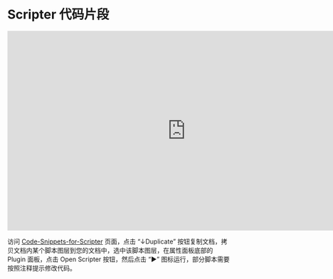 # Scripter 代码片段

<iframe style="border: none;" width="800" height="450" src="https://www.figma.com/embed?embed_host=share&url=https%3A%2F%2Fwww.figma.com%2Ffile%2FsewtRY3IcW8HjWDPfPu5JT%2FCode-Snippets-for-Scripter%3Fnode-id%3D33%253A0" allowfullscreen></iframe>

访问 [Code-Snippets-for-Scripter](https://www.figma.com/community/file/833674707565765714/Code-Snippets-for-Scripter) 页面，点击 “↓Duplicate” 按钮复制文档，拷贝文档内某个脚本图层到您的文档中，选中该脚本图层，在属性面板底部的 Plugin 面板，点击 Open Scripter 按钮，然后点击 “►” 图标运行，部分脚本需要按照注释提示修改代码。